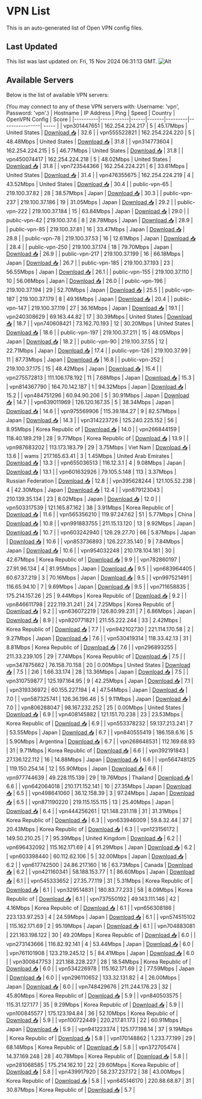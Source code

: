# VPN List

This is an auto-generated list of Open VPN config files.

## Last Updated

This list was last updated on: Fri, 15 Nov 2024 06:31:13 GMT.
![Alt](https://repobeats.axiom.co/api/embed/186b98318ef1479477931607c1ad7d823f12451f.svg "Repobeats analytics image")

## Available Servers

Below is the list of available VPN servers:

(You may connect to any of these VPN servers with: Username: 'vpn', Password: 'vpn'.)
| Hostname | IP Address | Ping | Speed | Country | OpenVPN Config | Score |
|----------|------------|------|-------|---------|----------------| ----- |
| vpn301447651 | 162.254.224.217 | 5 | 45.17Mbps | United States | [Download 📥](./configs/server_0_US.ovpn) | 32.6 |
| vpn555522821 | 162.254.224.220 | 5 | 48.48Mbps | United States | [Download 📥](./configs/server_1_US.ovpn) | 31.8 |
| vpn314773604 | 162.254.224.215 | 5 | 46.77Mbps | United States | [Download 📥](./configs/server_2_US.ovpn) | 31.8 |
| vpn450074417 | 162.254.224.218 | 5 | 48.02Mbps | United States | [Download 📥](./configs/server_3_US.ovpn) | 31.8 |
| vpn723544366 | 162.254.224.221 | 6 | 33.61Mbps | United States | [Download 📥](./configs/server_4_US.ovpn) | 31.4 |
| vpn476355675 | 162.254.224.219 | 4 | 43.52Mbps | United States | [Download 📥](./configs/server_5_US.ovpn) | 30.4 |
| public-vpn-65 | 219.100.37.82 | 28 | 38.57Mbps | Japan | [Download 📥](./configs/server_6_JP.ovpn) | 30.3 |
| public-vpn-237 | 219.100.37.186 | 19 | 31.05Mbps | Japan | [Download 📥](./configs/server_7_JP.ovpn) | 29.2 |
| public-vpn-222 | 219.100.37.184 | 15 | 63.84Mbps | Japan | [Download 📥](./configs/server_8_JP.ovpn) | 29.0 |
| public-vpn-42 | 219.100.37.6 | 8 | 28.78Mbps | Japan | [Download 📥](./configs/server_9_JP.ovpn) | 28.9 |
| public-vpn-85 | 219.100.37.81 | 16 | 33.47Mbps | Japan | [Download 📥](./configs/server_10_JP.ovpn) | 28.8 |
| public-vpn-78 | 219.100.37.53 | 16 | 12.61Mbps | Japan | [Download 📥](./configs/server_11_JP.ovpn) | 28.4 |
| public-vpn-250 | 219.100.37.174 | 18 | 79.70Mbps | Japan | [Download 📥](./configs/server_12_JP.ovpn) | 26.9 |
| public-vpn-217 | 219.100.37.199 | 16 | 66.18Mbps | Japan | [Download 📥](./configs/server_13_JP.ovpn) | 26.7 |
| public-vpn-185 | 219.100.37.193 | 23 | 56.55Mbps | Japan | [Download 📥](./configs/server_14_JP.ovpn) | 26.1 |
| public-vpn-155 | 219.100.37.110 | 10 | 56.06Mbps | Japan | [Download 📥](./configs/server_15_JP.ovpn) | 26.0 |
| public-vpn-196 | 219.100.37.194 | 29 | 52.70Mbps | Japan | [Download 📥](./configs/server_16_JP.ovpn) | 25.5 |
| public-vpn-187 | 219.100.37.179 | 8 | 49.16Mbps | Japan | [Download 📥](./configs/server_17_JP.ovpn) | 20.4 |
| public-vpn-147 | 219.100.37.119 | 27 | 36.16Mbps | Japan | [Download 📥](./configs/server_18_JP.ovpn) | 19.1 |
| vpn240308629 | 69.163.44.82 | 17 | 30.39Mbps | United States | [Download 📥](./configs/server_19_US.ovpn) | 18.7 |
| vpn740608421 | 73.162.70.193 | 12 | 30.20Mbps | United States | [Download 📥](./configs/server_20_US.ovpn) | 18.6 |
| public-vpn-197 | 219.100.37.211 | 15 | 48.05Mbps | Japan | [Download 📥](./configs/server_21_JP.ovpn) | 18.2 |
| public-vpn-90 | 219.100.37.55 | 12 | 22.71Mbps | Japan | [Download 📥](./configs/server_22_JP.ovpn) | 17.4 |
| public-vpn-126 | 219.100.37.99 | 11 | 87.73Mbps | Japan | [Download 📥](./configs/server_23_JP.ovpn) | 16.8 |
| public-vpn-252 | 219.100.37.175 | 15 | 48.42Mbps | Japan | [Download 📥](./configs/server_24_JP.ovpn) | 15.4 |
| vpn275572813 | 111.106.178.192 | 11 | 7.68Mbps | Japan | [Download 📥](./configs/server_25_JP.ovpn) | 15.3 |
| vpn814367790 | 164.70.142.187 | 1 | 94.32Mbps | Japan | [Download 📥](./configs/server_26_JP.ovpn) | 15.2 |
| vpn484751296 | 60.94.90.206 | 5 | 30.91Mbps | Japan | [Download 📥](./configs/server_27_JP.ovpn) | 14.7 |
| vpn639011969 | 126.120.167.35 | 5 | 38.34Mbps | Japan | [Download 📥](./configs/server_28_JP.ovpn) | 14.6 |
| vpn975569906 | 115.39.184.27 | 9 | 82.57Mbps | Japan | [Download 📥](./configs/server_29_JP.ovpn) | 14.3 |
| vpn314223726 | 125.240.225.152 | 56 | 8.95Mbps | Korea Republic of | [Download 📥](./configs/server_30_KR.ovpn) | 14.0 |
| vpn266844159 | 118.40.189.219 | 28 | 9.77Mbps | Korea Republic of | [Download 📥](./configs/server_31_KR.ovpn) | 13.9 |
| vpn987683202 | 113.173.183.79 | 29 | 3.75Mbps | Viet Nam | [Download 📥](./configs/server_32_VN.ovpn) | 13.6 |
| wams | 217.165.63.41 | 3 | 1.45Mbps | United Arab Emirates | [Download 📥](./configs/server_33_AE.ovpn) | 13.3 |
| vpn655036513 | 116.12.3.1 | 4 | 9.08Mbps | Japan | [Download 📥](./configs/server_34_JP.ovpn) | 13.1 |
| vpn601632926 | 79.105.5.148 | 113 | 3.37Mbps | Russian Federation | [Download 📥](./configs/server_35_RU.ovpn) | 12.8 |
| vpn395628244 | 121.105.52.238 | 4 | 42.30Mbps | Japan | [Download 📥](./configs/server_36_JP.ovpn) | 12.4 |
| vpn879123043 | 210.139.35.134 | 23 | 8.02Mbps | Japan | [Download 📥](./configs/server_37_JP.ovpn) | 12.0 |
| vpn503317539 | 121.165.87.162 | 38 | 3.91Mbps | Korea Republic of | [Download 📥](./configs/server_38_KR.ovpn) | 11.6 |
| vpn565356210 | 119.97.247.62 | 51 | 5.77Mbps | China | [Download 📥](./configs/server_39_CN.ovpn) | 10.8 |
| vpn991883755 | 211.15.13.120 | 13 | 9.92Mbps | Japan | [Download 📥](./configs/server_40_JP.ovpn) | 10.7 |
| vpn603242940 | 126.29.27.70 | 66 | 5.87Mbps | Japan | [Download 📥](./configs/server_41_JP.ovpn) | 10.6 |
| vpn853736893 | 126.227.35.140 | 9 | 7.84Mbps | Japan | [Download 📥](./configs/server_42_JP.ovpn) | 10.6 |
| vpn954032248 | 210.178.104.181 | 30 | 42.67Mbps | Korea Republic of | [Download 📥](./configs/server_43_KR.ovpn) | 9.9 |
| vpn782860197 | 27.91.96.134 | 4 | 81.95Mbps | Japan | [Download 📥](./configs/server_44_JP.ovpn) | 9.5 |
| vpn683964405 | 60.67.37.219 | 3 | 70.16Mbps | Japan | [Download 📥](./configs/server_45_JP.ovpn) | 9.5 |
| vpn997521491 | 116.65.94.10 | 7 | 9.69Mbps | Japan | [Download 📥](./configs/server_46_JP.ovpn) | 9.5 |
| vpn711658835 | 175.214.157.26 | 25 | 9.44Mbps | Korea Republic of | [Download 📥](./configs/server_47_KR.ovpn) | 9.2 |
| vpn846611798 | 222.119.31.241 | 24 | 7.25Mbps | Korea Republic of | [Download 📥](./configs/server_48_KR.ovpn) | 9.2 |
| vpn636072219 | 126.80.99.231 | 7 | 6.86Mbps | Japan | [Download 📥](./configs/server_49_JP.ovpn) | 8.9 |
| vpn820771821 | 211.55.222.244 | 33 | 2.42Mbps | Korea Republic of | [Download 📥](./configs/server_50_KR.ovpn) | 7.7 |
| vpn942102730 | 221.114.170.58 | 2 | 9.27Mbps | Japan | [Download 📥](./configs/server_51_JP.ovpn) | 7.6 |
| vpn530419314 | 118.33.42.13 | 31 | 8.81Mbps | Korea Republic of | [Download 📥](./configs/server_52_KR.ovpn) | 7.6 |
| vpn296893255 | 211.33.239.105 | 29 | 7.74Mbps | Korea Republic of | [Download 📥](./configs/server_53_KR.ovpn) | 7.5 |
| vpn347875662 | 76.158.70.158 | 20 | 0.00Mbps | United States | [Download 📥](./configs/server_54_US.ovpn) | 7.5 |
| 2i6 | 1.66.33.174 | 28 | 13.36Mbps | Japan | [Download 📥](./configs/server_55_JP.ovpn) | 7.5 |
| vpn310759877 | 125.197.164.95 | 9 | 42.25Mbps | Japan | [Download 📥](./configs/server_56_JP.ovpn) | 7.1 |
| vpn319336972 | 60.155.227.194 | 4 | 47.54Mbps | Japan | [Download 📥](./configs/server_57_JP.ovpn) | 7.0 |
| vpn587325741 | 126.36.196.46 | 5 | 9.11Mbps | Japan | [Download 📥](./configs/server_58_JP.ovpn) | 7.0 |
| vpn806288047 | 98.167.232.252 | 25 | 0.00Mbps | United States | [Download 📥](./configs/server_59_US.ovpn) | 6.9 |
| vpn408145882 | 121.151.70.238 | 23 | 23.53Mbps | Korea Republic of | [Download 📥](./configs/server_60_KR.ovpn) | 6.9 |
| vpn553378232 | 59.137.213.241 | 7 | 53.55Mbps | Japan | [Download 📥](./configs/server_61_JP.ovpn) | 6.7 |
| vpn840555419 | 186.158.6.16 | 5 | 5.90Mbps | Argentina | [Download 📥](./configs/server_62_AR.ovpn) | 6.7 |
| vpn268648531 | 112.169.68.93 | 31 | 9.71Mbps | Korea Republic of | [Download 📥](./configs/server_63_KR.ovpn) | 6.6 |
| vpn392191843 | 27.136.122.112 | 16 | 14.88Mbps | Japan | [Download 📥](./configs/server_64_JP.ovpn) | 6.6 |
| vpn564748125 | 119.150.254.14 | 12 | 55.90Mbps | Japan | [Download 📥](./configs/server_65_JP.ovpn) | 6.6 |
| vpn977744639 | 49.228.115.139 | 29 | 19.76Mbps | Thailand | [Download 📥](./configs/server_66_TH.ovpn) | 6.6 |
| vpn642064018 | 210.171.152.141 | 10 | 27.35Mbps | Japan | [Download 📥](./configs/server_67_JP.ovpn) | 6.5 |
| vpn498641060 | 36.12.158.39 | 3 | 97.24Mbps | Japan | [Download 📥](./configs/server_68_JP.ovpn) | 6.5 |
| vpn871190220 | 219.115.155.115 | 13 | 25.40Mbps | Japan | [Download 📥](./configs/server_69_JP.ovpn) | 6.4 |
| vpn444256261 | 121.148.231.118 | 31 | 31.31Mbps | Korea Republic of | [Download 📥](./configs/server_70_KR.ovpn) | 6.3 |
| vpn633946009 | 59.8.32.44 | 37 | 20.43Mbps | Korea Republic of | [Download 📥](./configs/server_71_KR.ovpn) | 6.3 |
| vpn123156172 | 149.50.210.25 | 7 | 95.39Mbps | United Kingdom | [Download 📥](./configs/server_72_GB.ovpn) | 6.2 |
| vpn696432092 | 115.162.171.69 | 4 | 91.29Mbps | Japan | [Download 📥](./configs/server_73_JP.ovpn) | 6.2 |
| vpn603398440 | 60.112.62.106 | 5 | 32.00Mbps | Japan | [Download 📥](./configs/server_74_JP.ovpn) | 6.2 |
| vpn617742500 | 24.86.217.160 | 16 | 63.73Mbps | Canada | [Download 📥](./configs/server_75_CA.ovpn) | 6.2 |
| vpn421160341 | 58.188.153.77 | 1 | 86.60Mbps | Japan | [Download 📥](./configs/server_76_JP.ovpn) | 6.1 |
| vpn545333652 | 27.35.77.119 | 31 | 5.31Mbps | Korea Republic of | [Download 📥](./configs/server_77_KR.ovpn) | 6.1 |
| vpn329514831 | 180.83.77.233 | 58 | 8.09Mbps | Korea Republic of | [Download 📥](./configs/server_78_KR.ovpn) | 6.1 |
| vpn737550192 | 49.143.111.146 | 42 | 4.16Mbps | Korea Republic of | [Download 📥](./configs/server_79_KR.ovpn) | 6.1 |
| vpn656308186 | 223.133.97.253 | 4 | 24.59Mbps | Japan | [Download 📥](./configs/server_80_JP.ovpn) | 6.1 |
| vpn574515102 | 115.162.171.69 | 2 | 95.19Mbps | Japan | [Download 📥](./configs/server_81_JP.ovpn) | 6.1 |
| vpn704883081 | 221.163.198.122 | 30 | 49.20Mbps | Korea Republic of | [Download 📥](./configs/server_82_KR.ovpn) | 6.0 |
| vpn273143666 | 116.82.92.141 | 4 | 53.44Mbps | Japan | [Download 📥](./configs/server_83_JP.ovpn) | 6.0 |
| vpn761101908 | 123.219.245.12 | 5 | 84.41Mbps | Japan | [Download 📥](./configs/server_84_JP.ovpn) | 6.0 |
| vpn300847753 | 221.168.228.227 | 28 | 18.54Mbps | Korea Republic of | [Download 📥](./configs/server_85_KR.ovpn) | 6.0 |
| vpn534226978 | 115.162.171.69 | 2 | 77.59Mbps | Japan | [Download 📥](./configs/server_86_JP.ovpn) | 6.0 |
| vpn296110652 | 133.32.131.82 | 4 | 26.00Mbps | Japan | [Download 📥](./configs/server_87_JP.ovpn) | 6.0 |
| vpn748429676 | 211.244.176.23 | 32 | 45.80Mbps | Korea Republic of | [Download 📥](./configs/server_88_KR.ovpn) | 5.9 |
| vpn840503575 | 115.31.127.177 | 35 | 9.29Mbps | Korea Republic of | [Download 📥](./configs/server_89_KR.ovpn) | 5.9 |
| vpn100845577 | 175.123.194.84 | 36 | 52.10Mbps | Korea Republic of | [Download 📥](./configs/server_90_KR.ovpn) | 5.9 |
| vpn100722449 | 220.217.81.173 | 22 | 60.91Mbps | Japan | [Download 📥](./configs/server_91_JP.ovpn) | 5.9 |
| vpn941223374 | 125.177.198.14 | 37 | 9.19Mbps | Korea Republic of | [Download 📥](./configs/server_92_KR.ovpn) | 5.8 |
| vpn170148862 | 1.233.77.199 | 29 | 68.14Mbps | Korea Republic of | [Download 📥](./configs/server_93_KR.ovpn) | 5.8 |
| vpn372705474 | 14.37.169.248 | 28 | 40.78Mbps | Korea Republic of | [Download 📥](./configs/server_94_KR.ovpn) | 5.8 |
| vpn281068585 | 175.214.162.10 | 22 | 29.60Mbps | Korea Republic of | [Download 📥](./configs/server_95_KR.ovpn) | 5.8 |
| vpn439917920 | 58.237.237.172 | 38 | 43.00Mbps | Korea Republic of | [Download 📥](./configs/server_96_KR.ovpn) | 5.8 |
| vpn645146170 | 220.88.68.87 | 31 | 30.87Mbps | Korea Republic of | [Download 📥](./configs/server_97_KR.ovpn) | 5.7 |
